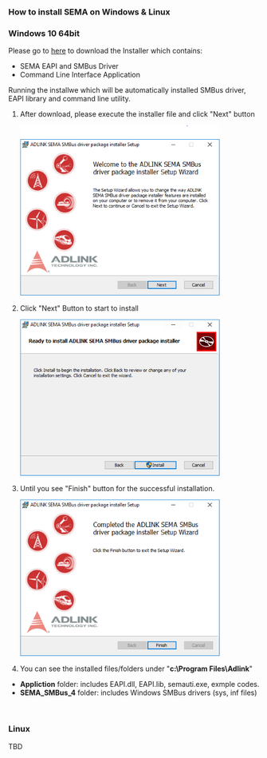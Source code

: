 ### How to install SEMA on Windows & Linux

### Windows 10 64bit

Please go to [here](https://hq0epm0west0us0storage.blob.core.windows.net/public/SEMA%204.0.0_20200215.rar)  to download the Installer which contains:
* SEMA EAPI and SMBus Driver
* Command Line Interface Application

Running the installwe which will be automatically installed SMBus driver, EAPI library and command line utility.
1. After download, please execute the installer file and click "Next" button

   ![Capture1](HowToInstall.assets/Capture1.PNG)

2. Click "Next" Button to start to install 

    ![Capture3](HowToInstall.assets/Capture3-1581922171230.PNG)

3. Until you see "Finish" button for the successful installation.

    ![Capture4](HowToInstall.assets/Capture4-1581922246725.PNG)

4. You can see the installed files/folders under "**c:\Program Files\Adlink**"
  * **Appliction** folder: includes EAPI.dll, EAPI.lib, semauti.exe, exmple codes.
  * **SEMA_SMBus_4** folder: includes Windows SMBus drivers (sys, inf files)

<br />

### Linux
  TBD
